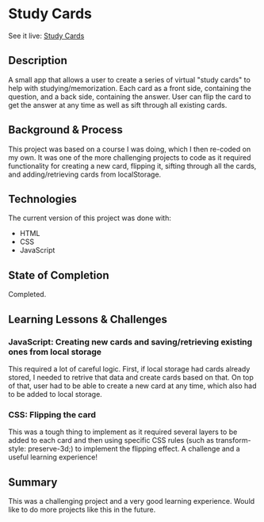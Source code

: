 # Study Cards

See it live: [Study Cards](https://astonishing-heliotrope-9c8a6a.netlify.app/)

## Description
A small app that allows a user to create a series of virtual "study cards" to help with studying/memorization. Each card as a front side, containing the question, and a back side, containing the answer. User can flip the card to get the answer at any time as well as sift through all existing cards.

## Background & Process
This project was based on a course I was doing, which I then re-coded on my own. It was one of the more challenging projects to code as it required functionality for creating a new card, flipping it, sifting through all the cards, and adding/retrieving cards from localStorage.

## Technologies
The current version of this project was done with:
* HTML
* CSS
* JavaScript

## State of Completion
Completed.

## Learning Lessons & Challenges
### JavaScript: Creating new cards and saving/retrieving existing ones from local storage
This required a lot of careful logic. First, if local storage had cards already stored, I needed to retrive that data and create cards based on that. On top of that, user had to be able to create a new card at any time, which also had to be added to local storage.

### CSS: Flipping the card
This was a tough thing to implement as it required several layers to be added to each card and then using specific CSS rules (such as     transform-style: preserve-3d;) to implement the flipping effect. A challenge and a useful learning experience!

## Summary
This was a challenging project and a very good learning experience. Would like to do more projects like this in the future.




